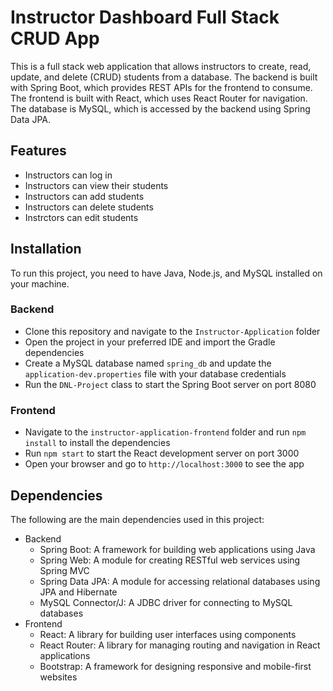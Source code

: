 # Instructor Dashboard Full Stack CRUD App

This is a full stack web application that allows instructors to create, read, update, and delete (CRUD) students from a database. The backend is built with Spring Boot, which provides REST APIs for the frontend to consume. The frontend is built with React, which uses React Router for navigation. The database is MySQL, which is accessed by the backend using Spring Data JPA.

## Features

- Instructors can log in
- Instructors can view their students
- Instructors can add students
- Instructors can delete students
- Instrctors can edit students

## Installation

To run this project, you need to have Java, Node.js, and MySQL installed on your machine.

### Backend

- Clone this repository and navigate to the `Instructor-Application` folder
- Open the project in your preferred IDE and import the Gradle dependencies
- Create a MySQL database named `spring_db` and update the `application-dev.properties` file with your database credentials
- Run the `DNL-Project` class to start the Spring Boot server on port 8080

### Frontend

- Navigate to the `instructor-application-frontend` folder and run `npm install` to install the dependencies
- Run `npm start` to start the React development server on port 3000
- Open your browser and go to `http://localhost:3000` to see the app


## Dependencies

The following are the main dependencies used in this project:

- Backend
  - Spring Boot: A framework for building web applications using Java
  - Spring Web: A module for creating RESTful web services using Spring MVC
  - Spring Data JPA: A module for accessing relational databases using JPA and Hibernate
  - MySQL Connector/J: A JDBC driver for connecting to MySQL databases
- Frontend
  - React: A library for building user interfaces using components
  - React Router: A library for managing routing and navigation in React applications
  - Bootstrap: A framework for designing responsive and mobile-first websites

